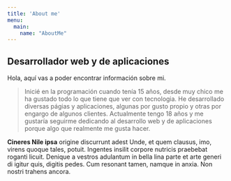 ```yaml
---
title: 'About me'
menu:
  main:
    name: "AboutMe"
---
```


## Desarrollador web y de aplicaciones

Hola, aquí vas a poder encontrar información sobre mi.

> Inicié en la programación cuando tenía 15 años, desde muy chico me ha gustado todo lo que tiene que ver con tecnologia. 
> He desarrollado diversas págias y aplicaciones, algunas por gusto propio y otras por engargo de algunos clientes. 
> Actualmente tengo 18 años y me gustaría seguirme dedicando al desarrollo web y de aplicaciones porque  algo  que realmente me gusta hacer.

**Cineres Nile ipsa** origine discurrunt adest Unde, et quem clausus, imo,
virens quoque tales, potuit. Ingentes insilit corpore nutricis praebebat roganti
licuit. Denique a vestros adulantum in bella lina parte et arte generi di igitur
quis, digitis pedes. Cum resonant tamen, namque in anxia. Non nostri trahens
ancora.

